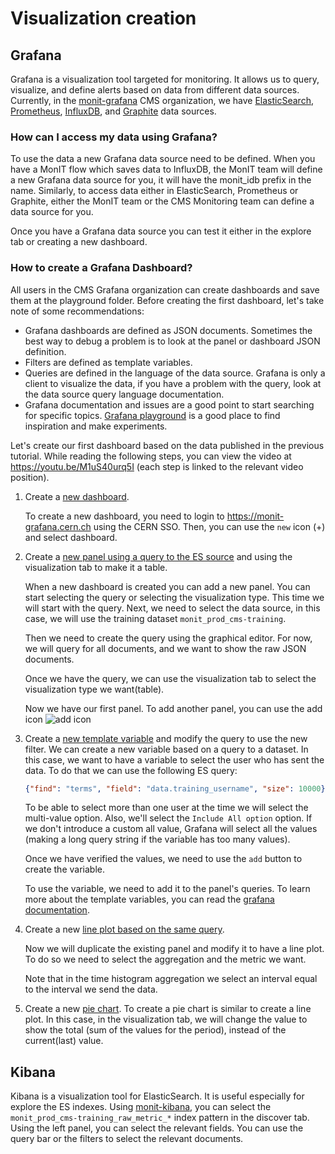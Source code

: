 # Visualization creation

## Grafana

Grafana is a visualization tool targeted for monitoring. It allows us to query, visualize, and define alerts based on data from different data sources. Currently, in the [monit-grafana](http://monit-grafana.cern.ch/) CMS organization, we have [ElasticSearch](https://www.elastic.co/what-is/elasticsearch), [Prometheus](https://prometheus.io/), [InfluxDB](https://www.influxdata.com/), and [Graphite](https://graphiteapp.org/) data sources. 

### How can I access my data using Grafana?

To use the data a new Grafana data source need to be defined. When you have a MonIT flow which saves data to InfluxDB, the MonIT team will define a new Grafana data source for you, it will have the monit_idb prefix in the name.  Similarly, to access data either in ElasticSearch, Prometheus or Graphite, either the MonIT team or the CMS Monitoring team can define a data source for you. 

Once you have a Grafana data source you can test it either in the explore tab or creating a new dashboard.  

### How to create a Grafana Dashboard?

All users in the CMS Grafana organization can create dashboards and save them at the playground folder. Before creating the first dashboard, let's take note of some recommendations:



- Grafana dashboards are defined as JSON documents. Sometimes the best way to debug a problem is to look at the panel or dashboard JSON definition. 
- Filters are defined as template variables. 
- Queries are defined in the language of the data source. Grafana is only a client to visualize the data, if you have a problem with the query, look at the data source query language documentation.
- Grafana documentation and issues are a good point to start searching for specific topics.  [Grafana playground](https://play.grafana.org/) is a good place to find inspiration and make experiments. 

Let's create our first dashboard based on the data published in the previous tutorial. While reading the following steps, you can view the video at https://youtu.be/M1uS40urq5I (each step is linked to the relevant video position).

1. Create a [new dashboard](https://www.youtube.com/watch?v=M1uS40urq5I).

   To create a new dashboard, you need to login to https://monit-grafana.cern.ch using the CERN SSO.  Then, you can use the `new` icon (+) and select dashboard. 

2. Create a [new panel using a query to the ES source](https://youtu.be/M1uS40urq5I?t=12) and using the visualization tab to make it a table. 

   When a new dashboard is created you can add a new panel. You can start selecting the query or selecting the visualization type. This time we will start with the query. Next, we need to select the data source, in this case, we will use the training dataset `monit_prod_cms-training`.

   Then we need to create the query using the graphical editor. For now, we will query for all documents, and we want to show the raw JSON documents. 

   Once we have the query, we can use the visualization tab to select the visualization type we want(table).

   Now we have our first panel. To add another panel, you can use the add icon ![add icon](https://raw.githubusercontent.com/grafana/grafana/master/public/img/icons_light_theme/icon_add_panel.svg?sanitize=true)

3. Create a [new template variable](https://youtu.be/M1uS40urq5I?t=92) and modify the query to use the new filter. 
   We can create a new variable based on a query to a dataset. In this case, we want to have a variable to select the user who has sent the data. To do that we can use the following ES query:

   ```json
   {"find": "terms", "field": "data.training_username", "size": 10000}
   ```

   To be able to select more than one user at the time we will select the multi-value option. Also, we'll select the `Include All option` option. If we don't introduce a custom all value, Grafana will select all the values (making a long query string if the variable has too many values).

   Once we have verified the values, we need to use the `add` button to create the variable. 

   To use the variable, we need to add it to the panel's queries. To learn more about the template variables, you can read the [grafana documentation](https://grafana.com/docs/grafana/latest/reference/templating/).

4. Create a new [line plot based on the same query](https://youtu.be/M1uS40urq5I?t=208).

   Now we will duplicate the existing panel and modify it to have a line plot. To do so we need to select the aggregation and the metric we want. 

   Note that in the time histogram aggregation we select an interval equal to the interval we send the data. 

5. Create a new [pie chart](https://youtu.be/M1uS40urq5I?t=340). 
   To create a pie chart is similar to create a line plot. In this case, in the visualization tab, we will change the value to show the total (sum of the values for the period), instead of the current(last) value. 

## Kibana

Kibana is a visualization tool for ElasticSearch. It is useful especially for explore the ES indexes. Using [monit-kibana](https://monit-kibana.cern.ch/kibana/app/kibana#/discover), you can select the `monit_prod_cms-training_raw_metric_*` index pattern in the discover tab. Using the left panel, you can select the relevant fields. You can use the query bar or the filters to select the relevant documents.  